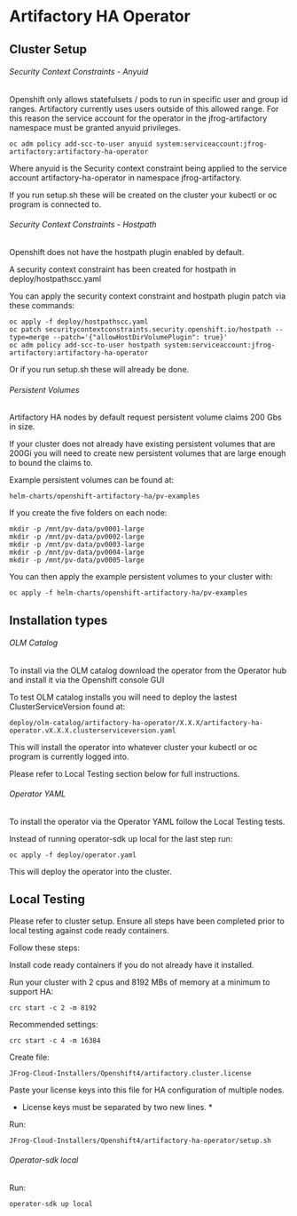 # Artifactory HA Operator
## Cluster Setup
###### Security Context Constraints - Anyuid

Openshift only allows statefulsets / pods to run in specific user and group id ranges.
Artifactory currently uses users outside of this allowed range.
For this reason the service account for the operator in the jfrog-artifactory namespace must be granted anyuid privileges.

```
oc adm policy add-scc-to-user anyuid system:serviceaccount:jfrog-artifactory:artifactory-ha-operator
```

Where anyuid is the Security context constraint being applied to the service account artifactory-ha-operator in namespace jfrog-artifactory.

If you run setup.sh these will be created on the cluster your kubectl or oc program is connected to.

###### Security Context Constraints - Hostpath

Openshift does not have the hostpath plugin enabled by default.

A security context constraint has been created for hostpath in deploy/hostpathscc.yaml

You can apply the security context constraint and hostpath plugin patch via these commands:

```
oc apply -f deploy/hostpathscc.yaml
oc patch securitycontextconstraints.security.openshift.io/hostpath --type=merge --patch='{"allowHostDirVolumePlugin": true}'
oc adm policy add-scc-to-user hostpath system:serviceaccount:jfrog-artifactory:artifactory-ha-operator
```

Or if you run setup.sh these will already be done.

###### Persistent Volumes

Artifactory HA nodes by default request persistent volume claims 200 Gbs in size. 

If your cluster does not already have existing persistent volumes that are 200Gi you will need to create new persistent volumes that are large enough to bound the claims to.

Example persistent volumes can be found at:

```
helm-charts/openshift-artifactory-ha/pv-examples
```

If you create the five folders on each node:

```
mkdir -p /mnt/pv-data/pv0001-large
mkdir -p /mnt/pv-data/pv0002-large
mkdir -p /mnt/pv-data/pv0003-large
mkdir -p /mnt/pv-data/pv0004-large
mkdir -p /mnt/pv-data/pv0005-large
```

You can then apply the example persistent volumes to your cluster with:

```
oc apply -f helm-charts/openshift-artifactory-ha/pv-examples
```

## Installation types
###### OLM Catalog
To install via the OLM catalog download the operator from the Operator hub and install it via the Openshift console GUI

To test OLM catalog installs you will need to deploy the lastest ClusterServiceVersion found at:

```
deploy/olm-catalog/artifactory-ha-operator/X.X.X/artifactory-ha-operator.vX.X.X.clusterserviceversion.yaml
```

This will install the operator into whatever cluster your kubectl or oc program is currently logged into.

Please refer to Local Testing section below for full instructions.

###### Operator YAML
To install the operator via the Operator YAML follow the Local Testing tests.

Instead of running operator-sdk up local for the last step run:

```
oc apply -f deploy/operator.yaml
```

This will deploy the operator into the cluster.

## Local Testing

Please refer to cluster setup. Ensure all steps have been completed prior to local testing against code ready containers.

Follow these steps:

Install code ready containers if you do not already have it installed.

Run your cluster with 2 cpus and 8192 MBs of memory at a minimum to support HA:

```
crc start -c 2 -m 8192
```

Recommended settings:

```
crc start -c 4 -m 16384
```

Create file: 

```
JFrog-Cloud-Installers/Openshift4/artifactory.cluster.license
```

Paste your license keys into this file for HA configuration of multiple nodes.

* License keys must be separated by two new lines. *

Run: 

```
JFrog-Cloud-Installers/Openshift4/artifactory-ha-operator/setup.sh
```

###### Operator-sdk local

Run: 

```
operator-sdk up local
```